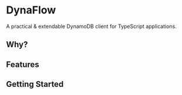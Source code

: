 # DynaFlow

A practical & extendable DynamoDB client for TypeScript applications.

## Why?

## Features

## Getting Started

